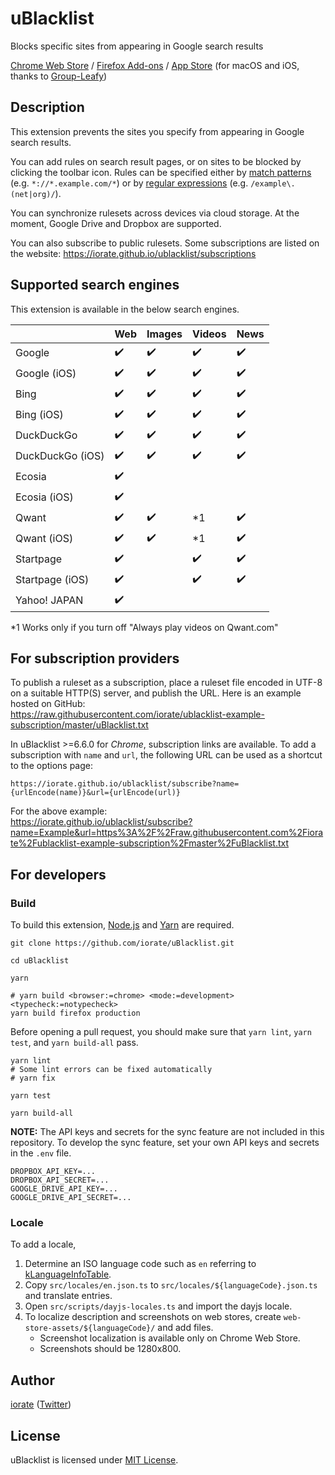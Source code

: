 # uBlacklist

Blocks specific sites from appearing in Google search results

[Chrome Web Store](https://chrome.google.com/webstore/detail/ublacklist/pncfbmialoiaghdehhbnbhkkgmjanfhe) / [Firefox Add-ons](https://addons.mozilla.org/en-US/firefox/addon/ublacklist/) / [App Store](https://apps.apple.com/us/app/ublacklist-for-safari/id1547912640) (for macOS and iOS, thanks to [Group-Leafy](https://github.com/HoneyLuka/uBlacklist/tree/safari-port/safari-project))

## Description

This extension prevents the sites you specify from appearing in Google search results.

You can add rules on search result pages, or on sites to be blocked by clicking the toolbar icon. Rules can be specified either by [match patterns](https://developer.mozilla.org/en-us/docs/mozilla/add-ons/webextensions/match_patterns) (e.g. `*://*.example.com/*`) or by [regular expressions](https://developer.mozilla.org/en-us/docs/web/javascript/guide/regular_expressions) (e.g. `/example\.(net|org)/`).

You can synchronize rulesets across devices via cloud storage. At the moment, Google Drive and Dropbox are supported.

You can also subscribe to public rulesets. Some subscriptions are listed on the website:
https://iorate.github.io/ublacklist/subscriptions

## Supported search engines

This extension is available in the below search engines.

|                  | Web                | Images             | Videos             | News               |
| ---------------- | ------------------ | ------------------ | ------------------ | ------------------ |
| Google           | :heavy_check_mark: | :heavy_check_mark: | :heavy_check_mark: | :heavy_check_mark: |
| Google (iOS)     | :heavy_check_mark: | :heavy_check_mark: | :heavy_check_mark: | :heavy_check_mark: |
| Bing             | :heavy_check_mark: | :heavy_check_mark: | :heavy_check_mark: | :heavy_check_mark: |
| Bing (iOS)       | :heavy_check_mark: | :heavy_check_mark: | :heavy_check_mark: | :heavy_check_mark: |
| DuckDuckGo       | :heavy_check_mark: | :heavy_check_mark: | :heavy_check_mark: | :heavy_check_mark: |
| DuckDuckGo (iOS) | :heavy_check_mark: | :heavy_check_mark: | :heavy_check_mark: | :heavy_check_mark: |
| Ecosia           | :heavy_check_mark: |                    |                    |                    |
| Ecosia (iOS)     | :heavy_check_mark: |                    |                    |                    |
| Qwant            | :heavy_check_mark: | :heavy_check_mark: | \*1                | :heavy_check_mark: |
| Qwant (iOS)      | :heavy_check_mark: | :heavy_check_mark: | \*1                | :heavy_check_mark: |
| Startpage        | :heavy_check_mark: |                    | :heavy_check_mark: | :heavy_check_mark: |
| Startpage (iOS)  | :heavy_check_mark: |                    | :heavy_check_mark: | :heavy_check_mark: |
| Yahoo! JAPAN     | :heavy_check_mark: |                    |                    |                    |

\*1 Works only if you turn off "Always play videos on Qwant.com"

## For subscription providers

To publish a ruleset as a subscription, place a ruleset file encoded in UTF-8 on a suitable HTTP(S) server, and publish the URL. Here is an example hosted on GitHub:<br>
https://raw.githubusercontent.com/iorate/ublacklist-example-subscription/master/uBlacklist.txt

In uBlacklist >=6.6.0 for _Chrome_, subscription links are available. To add a subscription with `name` and `url`, the following URL can be used as a shortcut to the options page:

```
https://iorate.github.io/ublacklist/subscribe?name={urlEncode(name)}&url={urlEncode(url)}
```

For the above example:<br>
https://iorate.github.io/ublacklist/subscribe?name=Example&url=https%3A%2F%2Fraw.githubusercontent.com%2Fiorate%2Fublacklist-example-subscription%2Fmaster%2FuBlacklist.txt

## For developers

### Build

To build this extension, [Node.js](https://nodejs.org/en/) and [Yarn](https://yarnpkg.com/) are required.

```shell
git clone https://github.com/iorate/uBlacklist.git

cd uBlacklist

yarn

# yarn build <browser:=chrome> <mode:=development> <typecheck:=notypecheck>
yarn build firefox production
```

Before opening a pull request, you should make sure that `yarn lint`, `yarn test`, and `yarn build-all` pass.

```shell
yarn lint
# Some lint errors can be fixed automatically
# yarn fix

yarn test

yarn build-all
```

**NOTE:** The API keys and secrets for the sync feature are not included in this repository. To develop the sync feature, set your own API keys and secrets in the `.env` file.

```
DROPBOX_API_KEY=...
DROPBOX_API_SECRET=...
GOOGLE_DRIVE_API_KEY=...
GOOGLE_DRIVE_API_SECRET=...
```

### Locale

To add a locale,

1. Determine an ISO language code such as `en` referring to [kLanguageInfoTable](https://src.chromium.org/viewvc/chrome/trunk/src/third_party/cld/languages/internal/languages.cc).
1. Copy `src/locales/en.json.ts` to `src/locales/${languageCode}.json.ts` and translate entries.
1. Open `src/scripts/dayjs-locales.ts` and import the dayjs locale.
1. To localize description and screenshots on web stores, create `web-store-assets/${languageCode}/` and add files.
   - Screenshot localization is available only on Chrome Web Store.
   - Screenshots should be 1280x800.

## Author

[iorate](https://github.com/iorate) ([Twitter](https://twitter.com/iorate))

## License

uBlacklist is licensed under [MIT License](LICENSE.txt).
